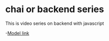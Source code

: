 # chai or backend series
 This is video series on backend with javascript

 -[Model link](https://app.eraser.io/workspace/YtPqZ1VogxGy1jzIDkzj)
